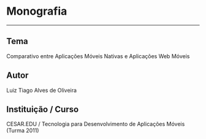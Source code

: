 # Monografia

---

## Tema

Comparativo entre Aplicações Móveis Nativas e Aplicações Web Móveis

## Autor

Luiz Tiago Alves de Oliveira

## Instituição / Curso

CESAR.EDU / Tecnologia para Desenvolvimento de Aplicações Móveis (Turma 2011)
